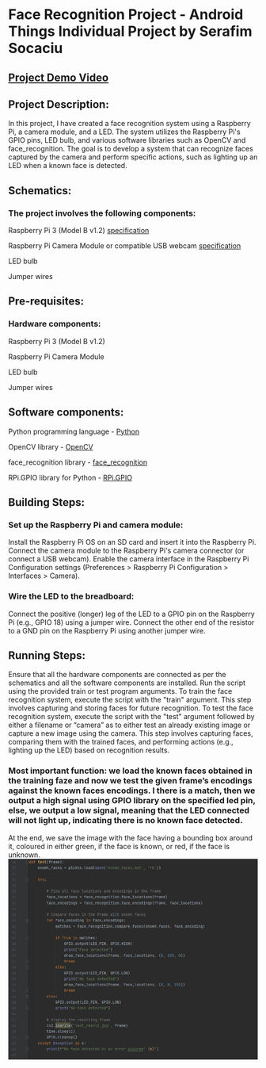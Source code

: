 # Face Recognition Project - Android Things Individual Project by Serafim Socaciu

## [Project Demo Video](https://youtu.be/rwF_JYZ4YAQ)

## Project Description:
In this project, I have created a face recognition system using a Raspberry Pi, a camera module, and a LED. The system utilizes the Raspberry Pi's GPIO pins, LED bulb, and various software libraries such as OpenCV and face_recognition. The goal is to develop a system that can recognize faces captured by the camera and perform specific actions, such as lighting up an LED when a known face is detected.

## Schematics:
### The project involves the following components:
Raspberry Pi 3 (Model B v1.2) [specification](https://www.raspberrypi.com/products/raspberry-pi-3-model-b/)

Raspberry Pi Camera Module or compatible USB webcam [specification](https://www.raspberrypi.com/products/camera-module-v2/)

LED bulb

Jumper wires

## Pre-requisites:
### Hardware components:

Raspberry Pi 3 (Model B v1.2)

Raspberry Pi Camera Module

LED bulb

Jumper wires

## Software components:

Python programming language - [Python](https://www.python.org/)

OpenCV library - [OpenCV](https://opencv.org/)

face_recognition library - [face_recognition](https://github.com/ageitgey/face_recognition)

RPi.GPIO library for Python - [RPi.GPIO](https://sourceforge.net/projects/raspberry-gpio-python/)

## Building Steps:

### Set up the Raspberry Pi and camera module:
Install the Raspberry Pi OS on an SD card and insert it into the Raspberry Pi.
Connect the camera module to the Raspberry Pi's camera connector (or connect a USB webcam).
Enable the camera interface in the Raspberry Pi Configuration settings (Preferences > Raspberry Pi Configuration > Interfaces > Camera).
### Wire the LED to the breadboard:
Connect the positive (longer) leg of the LED to a GPIO pin on the Raspberry Pi (e.g., GPIO 18) using a jumper wire.
Connect the other end of the resistor to a GND pin on the Raspberry Pi using another jumper wire.

## Running Steps:

Ensure that all the hardware components are connected as per the schematics and all the software components are installed.
Run the script using the provided train or test program arguments.
To train the face recognition system, execute the script with the "train" argument. This step involves capturing and storing faces for future recognition.
To test the face recognition system, execute the script with the "test" argument followed by either a filename or “camera” as to either test an already existing image or capture a new image using the camera. This step involves capturing faces, comparing them with the trained faces, and performing actions (e.g., lighting up the LED) based on recognition results.

### Most important function: we load the known faces obtained in the training faze and now we test the given frame’s encodings against the known faces encodings. I there is a match, then we output a high signal using GPIO library on the specified led pin, else, we output a low signal, meaning that the LED connected will not light up, indicating there is no known face detected.

At the end, we save the image with the face having a bounding box around it, coloured in either green, if the face is known, or red, if the face is unknown.
![Test Function](https://github.com/seraphh01/Face_Recognition_Pi/blob/master/test_function.png)
